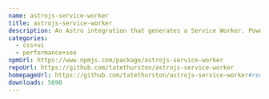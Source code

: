 ```yaml
---
name: astrojs-service-worker
title: astrojs-service-worker
description: An Astro integration that generates a Service Worker. Powered by Workbox.
categories:
  - css+ui
  - performance+seo
npmUrl: https://www.npmjs.com/package/astrojs-service-worker
repoUrl: https://github.com/tatethurston/astrojs-service-worker
homepageUrl: https://github.com/tatethurston/astrojs-service-worker#readme
downloads: 5690
---
```

